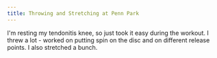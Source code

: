 ```yaml
---
title: Throwing and Stretching at Penn Park
---
```


I'm resting my tendonitis knee, so just took it easy during the workout. I threw a lot - worked on putting spin on the disc and on different release points. I also stretched a bunch.
